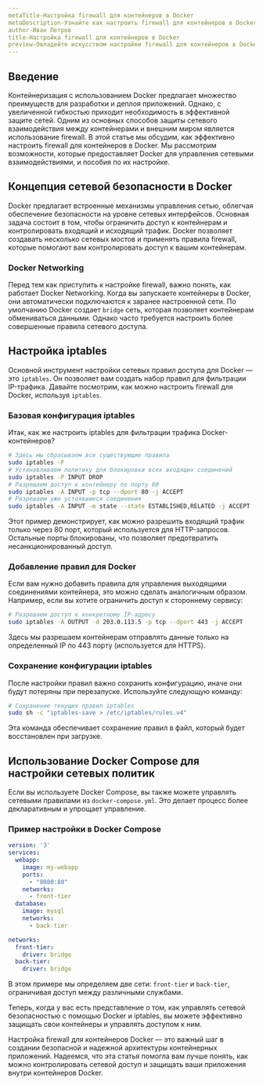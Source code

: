 ```yaml
---
metaTitle-Настройка firewall для контейнеров в Docker
metaDescription-Узнайте как настроить firewall для контейнеров в Docker для обеспечения безопасности и контроля сетевого трафика в ваших приложениях
author-Иван Петров
title-Настройка firewall для контейнеров в Docker
preview-Овладейте искусством настройки firewall для контейнеров в Docker увеличьте безопасность и оптимизируйте сетевой трафик ваших приложений. Узнайте как управлять правилами сетевого доступа к вашим контейнерам
---
```


## Введение

Контейнеризация с использованием Docker предлагает множество преимуществ для разработки и деплоя приложений. Однако, с увеличенной гибкостью приходит необходимость в эффективной защите сетей. Одним из основных способов защиты сетевого взаимодействия между контейнерами и внешним миром является использование firewall. В этой статье мы обсудим, как эффективно настроить firewall для контейнеров в Docker. Мы рассмотрим возможности, которые предоставляет Docker для управления сетевыми взаимодействиями, и пособия по их настройке.

## Концепция сетевой безопасности в Docker

Docker предлагает встроенные механизмы управления сетью, облегчая обеспечение безопасности на уровне сетевых интерфейсов. Основная задача состоит в том, чтобы ограничить доступ к контейнерам и контролировать входящий и исходящий трафик. Docker позволяет создавать несколько сетевых мостов и применять правила firewall, которые помогают вам контролировать доступ к вашим контейнерам.

### Docker Networking

Перед тем как приступить к настройке firewall, важно понять, как работает Docker Networking. Когда вы запускаете контейнеры в Docker, они автоматически подключаются к заранее настроенной сети. По умолчанию Docker создает `bridge` сеть, которая позволяет контейнерам обмениваться данными. Однако часто требуется настроить более совершенные правила сетевого доступа.

## Настройка iptables

Основной инструмент настройки сетевых правил доступа для Docker — это `iptables`. Он позволяет вам создать набор правил для фильтрации IP-трафика. Давайте посмотрим, как можно настроить firewall для Docker, используя `iptables`.

### Базовая конфигурация iptables

Итак, как же настроить iptables для фильтрации трафика Docker-контейнеров?

```bash
# Здесь мы сбрасываем все существующие правила
sudo iptables -F
# Устанавливаем политику для блокировки всех входящих соединений
sudo iptables -P INPUT DROP
# Разрешаем доступ к контейнеру по порту 80
sudo iptables -A INPUT -p tcp --dport 80 -j ACCEPT
# Разрешаем уже устоявшиеся соединения
sudo iptables -A INPUT -m state --state ESTABLISHED,RELATED -j ACCEPT
```

Этот пример демонстрирует, как можно разрешить входящий трафик только через 80 порт, который используется для HTTP-запросов. Остальные порты блокированы, что позволяет предотвратить несанкционированный доступ.

### Добавление правил для Docker

Если вам нужно добавить правила для управления выходящими соединениями контейнера, это можно сделать аналогичным образом. Например, если вы хотите ограничить доступ к стороннему сервису:

```bash
# Разрешаем доступ к конкретному IP-адресу
sudo iptables -A OUTPUT -d 203.0.113.5 -p tcp --dport 443 -j ACCEPT
```

Здесь мы разрешаем контейнерам отправлять данные только на определенный IP по 443 порту (используется для HTTPS).

### Сохранение конфигурации iptables

После настройки правил важно сохранить конфигурацию, иначе они будут потеряны при перезапуске. Используйте следующую команду:

```bash
# Сохранение текущих правил iptables
sudo sh -c "iptables-save > /etc/iptables/rules.v4"
```

Эта команда обеспечивает сохранение правил в файл, который будет восстановлен при загрузке.

## Использование Docker Compose для настройки сетевых политик

Если вы используете Docker Compose, вы также можете управлять сетевыми правилами из `docker-compose.yml`. Это делает процесс более декларативным и упрощает управление.

### Пример настройки в Docker Compose

```yaml
version: '3'
services:
  webapp:
    image: my-webapp
    ports:
      - "8080:80"
    networks:
      - front-tier
  database:
    image: mysql
    networks:
      - back-tier

networks:
  front-tier:
    driver: bridge
  back-tier:
    driver: bridge
```

В этом примере мы определяем две сети: `front-tier` и `back-tier`, ограничивая доступ между различными службами.

Теперь, когда у вас есть представление о том, как управлять сетевой безопасностью с помощью Docker и iptables, вы можете эффективно защищать свои контейнеры и управлять доступом к ним.

Настройка firewall для контейнеров Docker — это важный шаг в создании безопасной и надежной архитектуры контейнерных приложений. Надеемся, что эта статья помогла вам лучше понять, как можно контролировать сетевой доступ и защищать ваши приложения внутри контейнеров Docker.